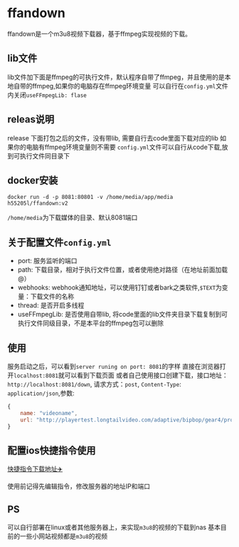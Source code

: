 # ffandown 

ffandown是一个m3u8视频下载器，基于ffmpeg实现视频的下载。

## lib文件

lib文件加下面是ffmpeg的可执行文件，默认程序自带了ffmpeg，并且使用的是本地自带的ffmpeg,如果你的电脑存在ffmpeg环境变量
可以自行在`config.yml`文件内关闭`useFFmpegLib: flase`

## releas说明

release 下面打包之后的文件，没有带lib, 需要自行去code里面下载对应的lib
如果你的电脑有ffmpeg环境变量则不需要
`config.yml`文件可以自行从code下载,放到可执行文件同目录下

## docker安装

`docker run -d -p 8081:80801 -v /home/media/app/media h55205l/ffandown:v2`

`/home/media`为下载媒体的目录、默认8081端口


## 关于配置文件`config.yml`

- port: 服务监听的端口
- path: 下载目录，相对于执行文件位置，或者使用绝对路径（在地址前面加载@）
- webhooks: webhook通知地址，可以使用钉钉或者bark之类软件,`$TEXT`为变量：下载文件的名称
- thread: 是否开启多线程
- useFFmpegLib: 是否使用自带lib, 将code里面的lib文件夹目录下载复制到可执行文件同级目录，不是本平台的ffmpeg包可以删除


## 使用

服务启动之后，可以看到`server runing on port: 8081`的字样
直接在浏览器打开`localhost:8081`就可以看到下载页面
或者自己使用接口创建下载，接口地址：`http://localhost:8081/down`, 请求方式：`post`,  `Content-Type`: `application/json`,参数: 
```js
{
    name: "videoname",
    url: "http://playertest.longtailvideo.com/adaptive/bipbop/gear4/prog_index.m3u8"
}
```

## 配置ios快捷指令使用

[快捷指令下载地址✈️](https://www.icloud.com/shortcuts/b185d44fb6574db29c79cb193e5bb079)

使用前记得先编辑指令，修改服务器的地址IP和端口


## PS

可以自行部署在linux或者其他服务器上，来实现`m3u8`的视频的下载到nas
基本目前的一些小网站视频都是`m3u8`的视频
